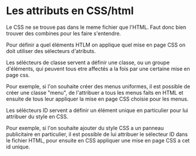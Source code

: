 # Les attributs en CSS/html

Le CSS ne se trouve pas dans le meme fichier que l'HTML. Faut donc bien trouver des combines pour les faire s'entendre.

Pour définir a quel éléments HTLM on applique quel mise en page CSS on doit utiliser des sélecteurs d'atributs.

Les sélécteurs de classe servent a définir une classe, ou un groupe d'éléments, qui peuvent tous etre affectés a la fois par une certaine mise en page css.

Pour exemple, si l'on souhaite créer des menus uniformes, il est possible de créer une classe "menu", de l'attribuer a tous les menus faits en HTML et ensuite de tous leur appliquer la mise en page CSS choisie pour les menus.


Les sélécteurs ID servent a définir un élément unique en particulier pour lui attribuer du style en CSS.

Pour exemple, si l'on souhaite ajouter du style CSS a un panneau publicitaire en particulier, il est possible de lui attribuer le sélecteur ID dans le fichier HTML, pour ensuite en CSS appliquer une mise en page CSS a cet id unique.
